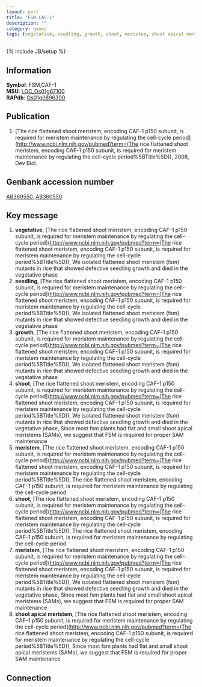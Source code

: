 ```yaml
---
layout: post
title: "FSM,CAF-1"
description: ""
category: genes
tags: [vegetative, seedling, growth, shoot, meristem, shoot apical meristem]
---
```

{% include JB/setup %}

## Information
__Symbol__: FSM,CAF-1  
__MSU__: [LOC_Os01g67100](http://rice.plantbiology.msu.edu/cgi-bin/ORF_infopage.cgi?orf=LOC_Os01g67100)  
__RAPdb__: [Os01g0896300](http://rapdb.dna.affrc.go.jp/viewer/gbrowse_details/irgsp1?name=Os01g0896300)  

## Publication
1. [The rice flattened shoot meristem, encoding CAF-1 p150 subunit, is required for meristem maintenance by regulating the cell-cycle period](http://www.ncbi.nlm.nih.gov/pubmed?term=(The rice flattened shoot meristem, encoding CAF-1 p150 subunit, is required for meristem maintenance by regulating the cell-cycle period%5BTitle%5D)), 2008, Dev Biol.

## Genbank accession number
[AB360550](http://www.ncbi.nlm.nih.gov/nuccore/AB360550), [AB360550](http://www.ncbi.nlm.nih.gov/nuccore/AB360550)

## Key message
1. __vegetative__, [The rice flattened shoot meristem, encoding CAF-1 p150 subunit, is required for meristem maintenance by regulating the cell-cycle period](http://www.ncbi.nlm.nih.gov/pubmed?term=(The rice flattened shoot meristem, encoding CAF-1 p150 subunit, is required for meristem maintenance by regulating the cell-cycle period%5BTitle%5D)), We isolated flattened shoot meristem (fsm) mutants in rice that showed defective seedling growth and died in the vegetative phase
2. __seedling__, [The rice flattened shoot meristem, encoding CAF-1 p150 subunit, is required for meristem maintenance by regulating the cell-cycle period](http://www.ncbi.nlm.nih.gov/pubmed?term=(The rice flattened shoot meristem, encoding CAF-1 p150 subunit, is required for meristem maintenance by regulating the cell-cycle period%5BTitle%5D)), We isolated flattened shoot meristem (fsm) mutants in rice that showed defective seedling growth and died in the vegetative phase
3. __growth__, [The rice flattened shoot meristem, encoding CAF-1 p150 subunit, is required for meristem maintenance by regulating the cell-cycle period](http://www.ncbi.nlm.nih.gov/pubmed?term=(The rice flattened shoot meristem, encoding CAF-1 p150 subunit, is required for meristem maintenance by regulating the cell-cycle period%5BTitle%5D)), We isolated flattened shoot meristem (fsm) mutants in rice that showed defective seedling growth and died in the vegetative phase
4. __shoot__, [The rice flattened shoot meristem, encoding CAF-1 p150 subunit, is required for meristem maintenance by regulating the cell-cycle period](http://www.ncbi.nlm.nih.gov/pubmed?term=(The rice flattened shoot meristem, encoding CAF-1 p150 subunit, is required for meristem maintenance by regulating the cell-cycle period%5BTitle%5D)), We isolated flattened shoot meristem (fsm) mutants in rice that showed defective seedling growth and died in the vegetative phase, Since most fsm plants had flat and small shoot apical meristems (SAMs), we suggest that FSM is required for proper SAM maintenance
5. __meristem__, [The rice flattened shoot meristem, encoding CAF-1 p150 subunit, is required for meristem maintenance by regulating the cell-cycle period](http://www.ncbi.nlm.nih.gov/pubmed?term=(The rice flattened shoot meristem, encoding CAF-1 p150 subunit, is required for meristem maintenance by regulating the cell-cycle period%5BTitle%5D)), The rice flattened shoot meristem, encoding CAF-1 p150 subunit, is required for meristem maintenance by regulating the cell-cycle period
6. __shoot__, [The rice flattened shoot meristem, encoding CAF-1 p150 subunit, is required for meristem maintenance by regulating the cell-cycle period](http://www.ncbi.nlm.nih.gov/pubmed?term=(The rice flattened shoot meristem, encoding CAF-1 p150 subunit, is required for meristem maintenance by regulating the cell-cycle period%5BTitle%5D)), The rice flattened shoot meristem, encoding CAF-1 p150 subunit, is required for meristem maintenance by regulating the cell-cycle period
7. __meristem__, [The rice flattened shoot meristem, encoding CAF-1 p150 subunit, is required for meristem maintenance by regulating the cell-cycle period](http://www.ncbi.nlm.nih.gov/pubmed?term=(The rice flattened shoot meristem, encoding CAF-1 p150 subunit, is required for meristem maintenance by regulating the cell-cycle period%5BTitle%5D)), We isolated flattened shoot meristem (fsm) mutants in rice that showed defective seedling growth and died in the vegetative phase, Since most fsm plants had flat and small shoot apical meristems (SAMs), we suggest that FSM is required for proper SAM maintenance
8. __shoot apical meristem__, [The rice flattened shoot meristem, encoding CAF-1 p150 subunit, is required for meristem maintenance by regulating the cell-cycle period](http://www.ncbi.nlm.nih.gov/pubmed?term=(The rice flattened shoot meristem, encoding CAF-1 p150 subunit, is required for meristem maintenance by regulating the cell-cycle period%5BTitle%5D)),  Since most fsm plants had flat and small shoot apical meristems (SAMs), we suggest that FSM is required for proper SAM maintenance

## Connection


